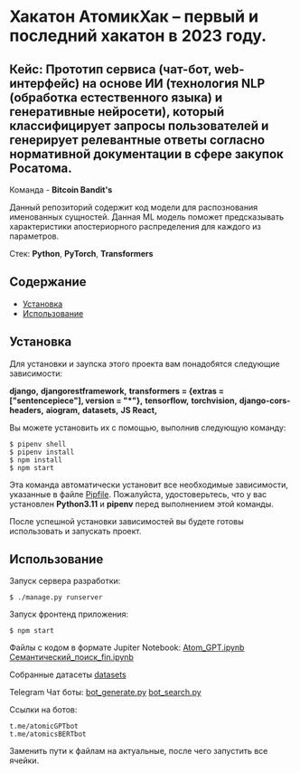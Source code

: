 # Хакатон АтомикХак – первый и последний хакатон в 2023 году. 
## Кейс: Прототип сервиса (чат-бот, web-интерфейс) на основе ИИ (технология NLP (обработка естественного языка) и генеративные нейросети), который классифицирует запросы пользователей и генерирует релевантные ответы согласно нормативной документации в сфере закупок Росатома.

Команда - **Bitcoin Bandit's**

Данный репозиторий содержит код модели для распознования именованных сущностей. Данная ML модель поможет предсказывать характеристики апостериорного распределения для каждого из параметров.

Стек: **Python**, **PyTorch**, **Transformers**

## Содержание

- [Установка](#установка)
- [Использование](#использование)

## Установка 

Для установки и заупска этого проекта вам понадобятся следующие зависимости: 

**django,**
**djangorestframework,**
**transformers = {extras = ["sentencepiece"], version = "*"},**
**tensorflow,**
**torchvision,**
**django-cors-headers,**
**aiogram,**
**datasets,**
**JS React,**

Вы можете установить их с помощью, выполнив следующую команду:

```
$ pipenv shell
$ pipenv install
$ npm install
$ npm start
```
Эта команда автоматически установит все необходимые зависимости, указанные в файле [Pipfile](Pipfile). Пожалуйста, удостоверьтесь, что у вас установлен **Python3.11** и **pipenv** перед выполнением этой команды.

После успешной установки зависимостей вы будете готовы использовать и запускать проект.

## Использование
Запуск сервера разработки:
```
$ ./manage.py runserver
```
Запуск фронтенд приложения:
```
$ npm start
```

Файлы с кодом в формате Jupiter Notebook: [Atom_GPT.ipynb](notebook/Atom_GPT.ipynb) [Семантический_поиск_fin.ipynb](notebook/Семантический_поиск_fin.ipynb)

Собранные датасеты [datasets](datasets)

Telegram Чат боты: [bot_generate.py](atom_bots/bot_generate.py) [bot_search.py](atom_bots/bot_search.py)

Ссылки на ботов:

```
t.me/atomicGPTbot
t.me/atomicsBERTbot
```

Заменить пути к файлам на актуальные, после чего запустить все ячейки.